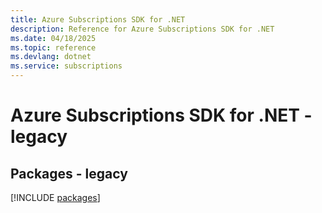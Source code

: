 ```yaml
---
title: Azure Subscriptions SDK for .NET
description: Reference for Azure Subscriptions SDK for .NET
ms.date: 04/18/2025
ms.topic: reference
ms.devlang: dotnet
ms.service: subscriptions
---
```

# Azure Subscriptions SDK for .NET - legacy
## Packages - legacy
[!INCLUDE [packages](subscriptions-index.md)]